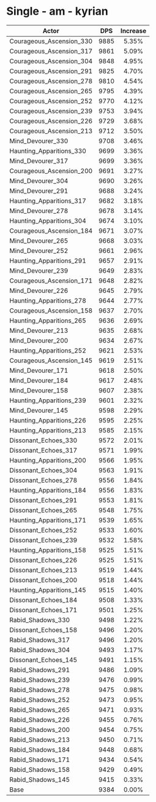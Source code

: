 # Single - am - kyrian
| Actor | DPS | Increase |
|---|:---:|:---:|
|Courageous_Ascension_330|9885|5.35%|
|Courageous_Ascension_317|9861|5.09%|
|Courageous_Ascension_304|9848|4.95%|
|Courageous_Ascension_291|9825|4.70%|
|Courageous_Ascension_278|9810|4.54%|
|Courageous_Ascension_265|9795|4.39%|
|Courageous_Ascension_252|9770|4.12%|
|Courageous_Ascension_239|9753|3.94%|
|Courageous_Ascension_226|9729|3.68%|
|Courageous_Ascension_213|9712|3.50%|
|Mind_Devourer_330|9708|3.46%|
|Haunting_Apparitions_330|9699|3.36%|
|Mind_Devourer_317|9699|3.36%|
|Courageous_Ascension_200|9691|3.27%|
|Mind_Devourer_304|9690|3.26%|
|Mind_Devourer_291|9688|3.24%|
|Haunting_Apparitions_317|9682|3.18%|
|Mind_Devourer_278|9678|3.14%|
|Haunting_Apparitions_304|9674|3.10%|
|Courageous_Ascension_184|9671|3.07%|
|Mind_Devourer_265|9668|3.03%|
|Mind_Devourer_252|9661|2.96%|
|Haunting_Apparitions_291|9657|2.91%|
|Mind_Devourer_239|9649|2.83%|
|Courageous_Ascension_171|9648|2.82%|
|Mind_Devourer_226|9645|2.79%|
|Haunting_Apparitions_278|9644|2.77%|
|Courageous_Ascension_158|9637|2.70%|
|Haunting_Apparitions_265|9636|2.69%|
|Mind_Devourer_213|9635|2.68%|
|Mind_Devourer_200|9634|2.67%|
|Haunting_Apparitions_252|9621|2.53%|
|Courageous_Ascension_145|9619|2.51%|
|Mind_Devourer_171|9618|2.50%|
|Mind_Devourer_184|9617|2.48%|
|Mind_Devourer_158|9607|2.38%|
|Haunting_Apparitions_239|9601|2.32%|
|Mind_Devourer_145|9598|2.29%|
|Haunting_Apparitions_226|9595|2.25%|
|Haunting_Apparitions_213|9585|2.15%|
|Dissonant_Echoes_330|9572|2.01%|
|Dissonant_Echoes_317|9571|1.99%|
|Haunting_Apparitions_200|9566|1.95%|
|Dissonant_Echoes_304|9563|1.91%|
|Dissonant_Echoes_278|9556|1.84%|
|Haunting_Apparitions_184|9556|1.83%|
|Dissonant_Echoes_291|9553|1.81%|
|Dissonant_Echoes_265|9548|1.75%|
|Haunting_Apparitions_171|9539|1.65%|
|Dissonant_Echoes_252|9533|1.60%|
|Dissonant_Echoes_239|9532|1.58%|
|Haunting_Apparitions_158|9525|1.51%|
|Dissonant_Echoes_226|9525|1.51%|
|Dissonant_Echoes_213|9519|1.44%|
|Dissonant_Echoes_200|9518|1.44%|
|Haunting_Apparitions_145|9515|1.40%|
|Dissonant_Echoes_184|9508|1.33%|
|Dissonant_Echoes_171|9501|1.25%|
|Rabid_Shadows_330|9498|1.22%|
|Dissonant_Echoes_158|9496|1.20%|
|Rabid_Shadows_317|9496|1.20%|
|Rabid_Shadows_304|9493|1.17%|
|Dissonant_Echoes_145|9491|1.15%|
|Rabid_Shadows_291|9486|1.09%|
|Rabid_Shadows_239|9476|0.99%|
|Rabid_Shadows_278|9475|0.98%|
|Rabid_Shadows_252|9473|0.95%|
|Rabid_Shadows_265|9471|0.93%|
|Rabid_Shadows_226|9455|0.76%|
|Rabid_Shadows_200|9454|0.75%|
|Rabid_Shadows_213|9450|0.71%|
|Rabid_Shadows_184|9448|0.68%|
|Rabid_Shadows_171|9434|0.54%|
|Rabid_Shadows_158|9429|0.49%|
|Rabid_Shadows_145|9415|0.33%|
|Base|9384|0.00%|

